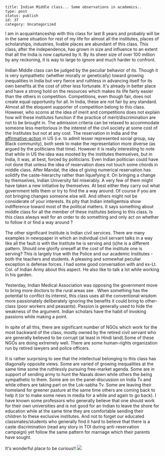 ~~~~ 
title: Indian Middle class... Some observations in academics..
type: post
status: publish
id: 37
category: Uncategorized
~~~~

I am in acquaintanceship with this class for last 8 years and probably
will be in the same situation for rest of my life for almost all the
institutes, places of scholarships, industries, livable places are
abundant of this class. This class, after the independence, has grown in
size and influence to an extent that all the India is now captured by
it. By its sheer size of over 100 million by any reckoning, it is way to
large to ignore and much harder to confront.\
\
Indian Middle class can be judged by the peculiar behavior of its.
Though it is very sympathetic (whether morally or genetically) toward
growing inequalities in India but very fierce and ruthless in advancing
itself for its own benefits at the cost of other less fortunate. It's
already in better place and have a strong hold on the resources which
makes its life fairly easier than the others in competition.
Competitions, even though fair, does not create equal opportunity for
all. In India, these are not fair by any standard. Almost all the
eloquent supporter of competition belong to this class. However, who
scorns at the idea of merit and competitions does not explain how will
these institutes function if the practice of merit/discrimination are
not to be brought in. The admission criteria can be relaxed to
accommodate someone less meritorious in the interest of the civil
society at some cost of the Institutes but not at any cost. The
reservation in India and the
[affirmative-action](http://www.princeton.edu/main/news/archive/S26/34/81K42/index.xml?section=featured)
in US (i.e. to admit lesser represented social group, say Black
community), both seek to make the representation more diverse (as argued
by the politicians that time). However it is really interesting to note
that while in US the idea was mooted by the institutes themselves, but
in India, it was, at best, forced by politicians. Even Indian politician
could have not done that unless the idea of reservation does not touch
some chords in middle class. After Mandal, the idea of giving numerical
reservation has solidify the caste-hierarchy rather than liquefying it.
On bringing a change by themselves, Indian University fail miserably. A
very few of them might have taken a new initiative by themselves. At
best either they carry out what government tells them or try to find the
a way around. Of course if you are not bringing changes someone else
will. And others might not be considerate of your interests. Its pity
that Indian intelligentsia show indifference toward most of the
political matters. It says something about middle class for all the
member of these institutes belong to this class. Is this class always
wait for an order to do something and only act on whether to follow it
or find a way around ?\
\
The other significant Institute is Indian civil services. There are many
examples in newspaper in which an individual civil servant talks in a
way like all the fault is with the Institute he is serving and (s)he is
a different pattern. Should one glorify oneself at the cost of the
institute one is serving? This is largely true with the Police and our
academic Institutes - both the teachers and students. A pleasing and
somewhat peculiar exception is defense forces. I had some good
conversation with and ex-Lt. Col. of Indian Army about this aspect. He
also like to talk a lot while working in his garden.\
\
Yesterday, Indian Medical Association was opposing the government move
to bring more doctors to the rural areas see . When something has the
potential to conflict its interest, this class uses all the conventional
wisdom more passionately deliberately ignoring the benefits it could
bring to other-class (poor workers and peasants). Passion is generally
used to hide the weakness of the argument. Indian scholars have the
habit of invoking passions while making a point.\
\
In spite of all this, there are significant number of NGOs which work
for the most backward of the class, mostly owned by the retired civil
servant who are generally believed to be corrupt (at least in Hindi
land).Some of these NGOs are doing extremely well. There are some
human-rights organization run by retired lawyers and police officers.\
\
It is rather surprising to see that the intellectual belonging to this
class has diagonally opposite views. Some are varied of growing
inequalities at the same time some the ruthlessly pursuing free-market
agenda. Some are in support of sending army to hunt the Naxals down
while others the being sympathetic to them. Some are on the
panel-discussion on India Tv and while others are taking part on the
Lok-sabha Tv. Some are leaving their homeland for greener pasture at the
same time others are coming back to help it (or to make some news in
media for a while and again to go back). I have known some professors
who generally believe that one should work for their own universities
and is not good for an Indian to leave the shore for education while at
the same time they are comfortable sending their children to these
exclusive institutes. And not to forget our educated classmates/students
who generally find it hard to believe that there is a caste
discrimination (read any story in TOI during anti-reservation campaign)
yet follow the same pattern for marriage which their parents have
sought.\
\
It's wonderful place to be curious!!
![](https://blogger.googleusercontent.com/tracker/3794193585985230867-2976050751675138678?l=dilawarsays.blogspot.com)
